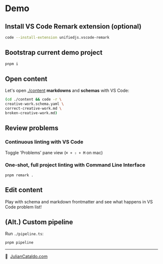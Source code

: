 # Demo

## Install VS Code Remark extension (optional)

```sh
code --install-extension unifiedjs.vscode-remark
```

## Bootstrap current demo project

```sh
pnpm i
```

## Open content

Let's open [./content](./content/) **markdowns** and **schemas** with VS Code:

```sh
(cd ./content && code -r \
creative-work.schema.yaml \
correct-creative-work.md \
broken-creative-work.md)
```

## Review problems

### Continuous linting with VS Code

Toggle 'Problems' pane view (`⌘ + ⇧ + M` on mac)

### One-shot, full project linting with Command Line Interface

```
pnpm remark .
```

## Edit content

Play with schema and markdown frontmatter and see what happens in VS Code problem list!

## (Alt.) Custom pipeline

Run `./pipeline.ts`:

```sh
pnpm pipeline
```

---

🔗  [JulianCataldo.com](https://www.juliancataldo.com)
